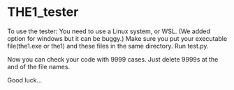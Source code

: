 # THE1_tester
To use the tester:
You need to use a Linux system, or WSL. (We added option for windows but it can be buggy.)
Make sure you put your executable file(the1.exe or the1) and these files in the same directory.
Run test.py.

Now you can check your code with 9999 cases. Just delete 9999s at the and of the file names.

Good luck...
